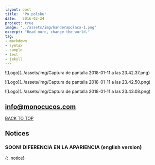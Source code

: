 ```yaml
---
layout: post
title:  "Po polsku"
date:   2016-02-24
project: true
image: "../assets/img/banderapolaca-1.png"
excerpt: "Read more, change the world."
tag:
- markdown
- syntax
- sample
- test
- jekyll
---
```




![Logo](../assets/img/Captura de pantalla 2018-01-11 a las 23.42.37.png)

![Logo](../assets/img/Captura de pantalla 2018-01-11 a las 23.42.50.png)

![Logo](../assets/img/Captura de pantalla 2018-01-11 a las 23.43.08.png)



## info@monocucos.com


<div markdown="0"><a href="#" class="btn btn-success">BACK TO TOP</a></div>

## Notices
### **SOON!**    DIFERENCIA EN LA APARIENCIA   (english version)
{: .notice}
